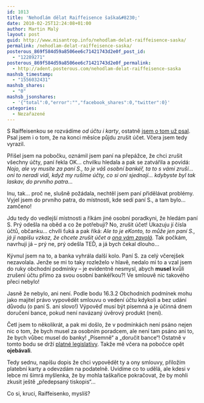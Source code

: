 ```yaml
---
id: 1013
title: 'Nehodlám dělat Raiffeisence šaška&#8230;'
date: 2010-02-25T12:24:08+01:00
author: Martin Malý
layout: post
guid: http://www.misantrop.info/nehodlam-delat-raiffeisence-saska/
permalink: /nehodlam-delat-raiffeisence-saska/
posterous_869f584d59a8506ee6c71421743d2e0f_post_id:
  - "12289271"
posterous_869f584d59a8506ee6c71421743d2e0f_permalink:
  - http://adent.posterous.com/nehodlam-delat-raiffeisence-saska
mashsb_timestamp:
  - "1556032431"
mashsb_shares:
  - "0"
mashsb_jsonshares:
  - '{"total":0,"error":"","facebook_shares":0,"twitter":0}'
categories:
  - Nezařazené
---
```

S Raiffeisenkou se rozv&aacute;d&iacute;me _od &uacute;čtu i karty_, ostatně [jsem o tom už psal](http://www.misantrop.info/sbohem-raiffeisenko). Psal jsem i o tom, že na konci měs&iacute;ce půjdu zru&scaron;it &uacute;čet. Včera jsem tedy vyrazil.

Při&scaron;el jsem na pobočku, ozn&aacute;mil jsem pan&iacute; na přep&aacute;žce, že chci zru&scaron;it v&scaron;echny &uacute;čty, pan&iacute; řekla OK&#8230; chvilku hledala a pak se zatv&aacute;řila a pov&iacute;d&aacute;: _Nojo, ale vy mus&iacute;te za pan&iacute; S., to je v&aacute;&scaron; osobn&iacute; bank&eacute;ř, ta to s v&aacute;mi zru&scaron;&iacute;&#8230; oni to neradi vid&iacute;, když my ru&scaron;&iacute;me &uacute;čty, co si oni sjednaj&iacute;&#8230; kdybyste byl tak laskav, do prvn&iacute;ho patra&#8230;_

Inu, tak&#8230; proč ne, slu&scaron;ně pož&aacute;dala, nechtěl jsem pan&iacute; přiděl&aacute;vat probl&eacute;my. Vyjel jsem do prvn&iacute;ho patra, do m&iacute;stnosti, kde sed&iacute; pan&iacute; S., a tam bylo&#8230; zamčeno!

Jdu tedy do vedlej&scaron;&iacute; m&iacute;stnosti a ř&iacute;k&aacute;m jin&eacute; osobn&iacute; poradkyni, že hled&aacute;m pan&iacute; S. Pr&yacute; ode&scaron;la na oběd a co že potřebuji? No, zru&scaron;it &uacute;čet! Ukazuju j&iacute; č&iacute;sla &uacute;čtů, občanku&#8230; chv&iacute;li ťuk&aacute; a pak ř&iacute;k&aacute;: _Ale to je eKonto, to může jen pan&iacute; S., j&aacute; j&iacute; nap&iacute;&scaron;u vzkaz, že chcete zru&scaron;it &uacute;čet a [ona v&aacute;m zavol&aacute;](http://www.misantrop.info/tady-banka)._ Tak počk&aacute;m, navrhuji j&aacute; &#8211; pr&yacute; ne, pr&yacute; ode&scaron;la TEĎ, a j&aacute; bych čekal dlouho&#8230;

K&yacute;vnul jsem na to, a banka vyhr&aacute;la dal&scaron;&iacute; kolo. Pan&iacute; S. za cel&yacute; včerej&scaron;ek nezavolala. Jenže se mi to taky rozleželo v hlavě, nedalo mi to a vzal jsem do ruky obchodn&iacute; podm&iacute;nky &#8211; je evidentně nesmysl, abych **musel** kvůli zru&scaron;en&iacute; &uacute;čtu př&iacute;mo za svou osobn&iacute; bank&eacute;řkou?! Ve smlouvě nic takov&eacute;ho přeci nebylo!

Jasně že nebylo, ani nen&iacute;. Podle bodu 16.3.2 Obchodn&iacute;ch podm&iacute;nek mohu jako majitel pr&aacute;vo vypovědět smlouvu o veden&iacute; &uacute;čtu kdykoli a bez ud&aacute;n&iacute; důvodu (o pan&iacute; S. ani slovo!) V&yacute;pověď mus&iacute; b&yacute;t p&iacute;semn&aacute; a je &uacute;činn&aacute; dnem doručen&iacute; bance, pokud nen&iacute; nav&aacute;zan&yacute; &uacute;věrov&yacute; produkt (nen&iacute;).

Četl jsem to několikr&aacute;t, a pak mi do&scaron;lo, že v podm&iacute;nk&aacute;ch nen&iacute; ps&aacute;no nejen nic o tom, že bych musel za osobn&iacute;m poradcem, ale nen&iacute; tam ps&aacute;no ani to, že bych vůbec musel do banky! &#8222;P&iacute;semně&#8220; a &#8222;doručit bance&#8220;! Ostatně v tomto bodu se drž&iacute; [platn&eacute; legislativy](http://www.sagit.cz/pages/lexikonheslatxt.asp?cd=152&typ=r&levelid=ob_410.htm). Takže mě včera na pobočce opět **ojeb&aacute;vali**.

Tedy sednu, nap&iacute;&scaron;u dopis že chci vypovědět ty a ony smlouvy, přilož&iacute;m platebn&iacute; karty a odevzd&aacute;m na podatelně. Uvid&iacute;me co to uděl&aacute;, ale kdesi v lebce mi &scaron;imr&aacute; my&scaron;lenka, že by mohla ta&scaron;kařice pokračovat, že by mohli zkusit je&scaron;tě &#8222;předepsan&yacute; tiskopis&#8220;&#8230;

Co si, kruci, Raiffeisenko, mysl&iacute;&scaron;?